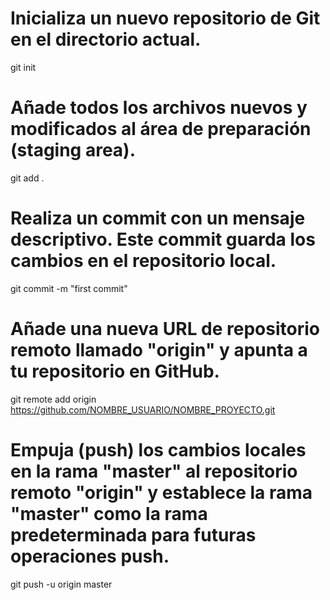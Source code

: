 # Inicializa un nuevo repositorio de Git en el directorio actual.
git init

# Añade todos los archivos nuevos y modificados al área de preparación (staging area).
git add .

# Realiza un commit con un mensaje descriptivo. Este commit guarda los cambios en el repositorio local.
git commit -m "first commit"

# Añade una nueva URL de repositorio remoto llamado "origin" y apunta a tu repositorio en GitHub.
git remote add origin https://github.com/NOMBRE_USUARIO/NOMBRE_PROYECTO.git

# Empuja (push) los cambios locales en la rama "master" al repositorio remoto "origin" y establece la rama "master" como la rama predeterminada para futuras operaciones push.
git push -u origin master
